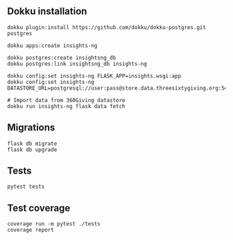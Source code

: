 
## Dokku installation

```
dokku plugin:install https://github.com/dokku/dokku-postgres.git postgres

dokku apps:create insights-ng

dokku postgres:create insightsng_db
dokku postgres:link insightsng_db insights-ng

dokku config:set insights-ng FLASK_APP=insights.wsgi:app
dokku config:set insights-ng DATASTORE_URL=postgresql://user:pass@store.data.threesixtygiving.org:5432/360givingdatastore

# Import data from 360Giving datastore
dokku run insights-ng flask data fetch

```

## Migrations

```
flask db migrate
flask db upgrade
```

## Tests

```
pytest tests
```

## Test coverage

```
coverage run -m pytest ./tests
coverage report
```